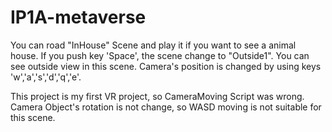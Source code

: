 # IP1A-metaverse

You can road "InHouse" Scene and play it if you want to see a animal house.
If you push key 'Space', the scene change to "Outside1".
You can see outside view in this scene.
Camera's position is changed by using keys 'w','a','s','d','q','e'.

This project is my first VR project, so CameraMoving Script was wrong.
Camera Object's rotation is not change, so WASD moving is not suitable for this scene.
